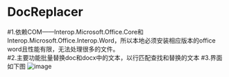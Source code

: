 # DocReplacer
#1.依赖COM——Interop.Microsoft.Office.Core和Interop.Microsoft.Office.Interop.Word，所以本地必须安装相应版本的office word且性能有限，无法处理很多的文件。<br>
#2.主要功能批量替换doc和docx中的文本，以行匹配查找和替换的文本
#3.界面如下图
![image](https://github.com/user-attachments/assets/92b53802-596f-4f38-96f9-a1315de9cd02)
